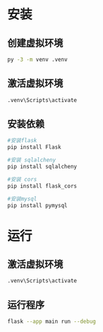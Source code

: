 # 安装
## 创建虚拟环境
``` sh
py -3 -m venv .venv
```
## 激活虚拟环境
``` sh
.venv\Scripts\activate
```
## 安装依赖
``` sh
#安装flask
pip install Flask

#安装 sqlalcheny
pip install sqlalcheny

#安装 cors
pip install flask_cors

#安装mysql
pip install pymysql
```



# 运行

## 激活虚拟环境
``` sh
.venv\Scripts\activate
```

## 运行程序
``` sh
flask --app main run --debug
```